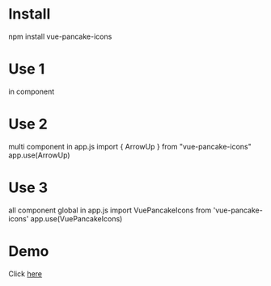 # Install
npm install vue-pancake-icons

# Use 1
in component
<script>
import { ArrowUp } from "vue-pancake-icons"
export default {
  components: { ArrowUp }
}
</script>
<template>
  <ArrowUp/>
</template>

# Use 2
multi component in app.js
import { ArrowUp } from "vue-pancake-icons"
app.use(ArrowUp)

# Use 3
all component global in app.js
import VuePancakeIcons from 'vue-pancake-icons'
app.use(VuePancakeIcons)

# Demo
Click [here](https://tieuhoan.dev)
